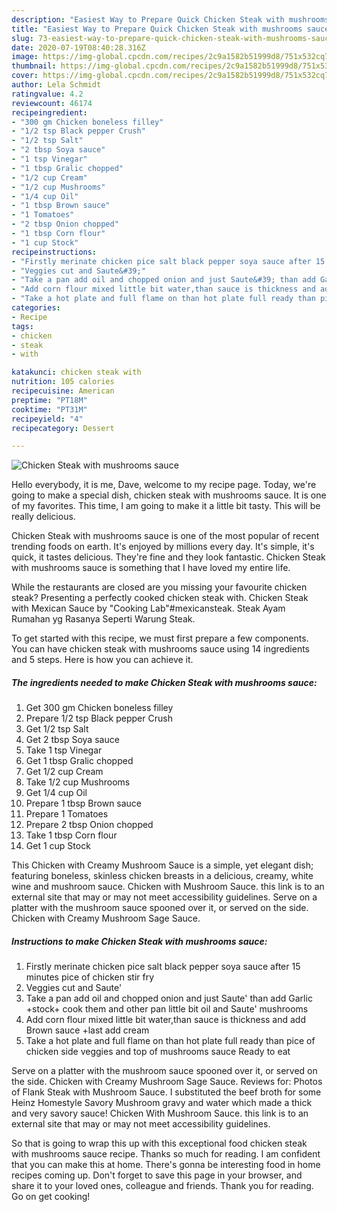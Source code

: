 ```yaml
---
description: "Easiest Way to Prepare Quick Chicken Steak with mushrooms sauce"
title: "Easiest Way to Prepare Quick Chicken Steak with mushrooms sauce"
slug: 73-easiest-way-to-prepare-quick-chicken-steak-with-mushrooms-sauce
date: 2020-07-19T08:40:28.316Z
image: https://img-global.cpcdn.com/recipes/2c9a1582b51999d8/751x532cq70/chicken-steak-with-mushrooms-sauce-recipe-main-photo.jpg
thumbnail: https://img-global.cpcdn.com/recipes/2c9a1582b51999d8/751x532cq70/chicken-steak-with-mushrooms-sauce-recipe-main-photo.jpg
cover: https://img-global.cpcdn.com/recipes/2c9a1582b51999d8/751x532cq70/chicken-steak-with-mushrooms-sauce-recipe-main-photo.jpg
author: Lela Schmidt
ratingvalue: 4.2
reviewcount: 46174
recipeingredient:
- "300 gm Chicken boneless filley"
- "1/2 tsp Black pepper Crush"
- "1/2 tsp Salt"
- "2 tbsp Soya sauce"
- "1 tsp Vinegar"
- "1 tbsp Gralic chopped"
- "1/2 cup Cream"
- "1/2 cup Mushrooms"
- "1/4 cup Oil"
- "1 tbsp Brown sauce"
- "1 Tomatoes"
- "2 tbsp Onion chopped"
- "1 tbsp Corn flour"
- "1 cup Stock"
recipeinstructions:
- "Firstly merinate chicken pice salt black pepper soya sauce after 15 minutes pice of chicken stir fry"
- "Veggies cut and Saute&#39;"
- "Take a pan add oil and chopped onion and just Saute&#39; than add Garlic +stock+ cook them and other pan little bit oil and Saute&#39; mushrooms"
- "Add corn flour mixed little bit water,than sauce is thickness and add Brown sauce +last add cream"
- "Take a hot plate and full flame on than hot plate full ready than pice of chicken side veggies and top of mushrooms sauce Ready to eat"
categories:
- Recipe
tags:
- chicken
- steak
- with

katakunci: chicken steak with 
nutrition: 105 calories
recipecuisine: American
preptime: "PT18M"
cooktime: "PT31M"
recipeyield: "4"
recipecategory: Dessert

---
```



![Chicken Steak with mushrooms sauce](https://img-global.cpcdn.com/recipes/2c9a1582b51999d8/751x532cq70/chicken-steak-with-mushrooms-sauce-recipe-main-photo.jpg)

Hello everybody, it is me, Dave, welcome to my recipe page. Today, we're going to make a special dish, chicken steak with mushrooms sauce. It is one of my favorites. This time, I am going to make it a little bit tasty. This will be really delicious.

Chicken Steak with mushrooms sauce is one of the most popular of recent trending foods on earth. It's enjoyed by millions every day. It's simple, it's quick, it tastes delicious. They're fine and they look fantastic. Chicken Steak with mushrooms sauce is something that I have loved my entire life.

While the restaurants are closed are you missing your favourite chicken steak? Presenting a perfectly cooked chicken steak with. Chicken Steak with Mexican Sauce by &#34;Cooking Lab&#34;#mexicansteak. Steak Ayam Rumahan yg Rasanya Seperti Warung Steak.


To get started with this recipe, we must first prepare a few components. You can have chicken steak with mushrooms sauce using 14 ingredients and 5 steps. Here is how you can achieve it.

<!--inarticleads1-->

##### The ingredients needed to make Chicken Steak with mushrooms sauce:

1. Get 300 gm Chicken boneless filley
1. Prepare 1/2 tsp Black pepper Crush
1. Get 1/2 tsp Salt
1. Get 2 tbsp Soya sauce
1. Take 1 tsp Vinegar
1. Get 1 tbsp Gralic chopped
1. Get 1/2 cup Cream
1. Take 1/2 cup Mushrooms
1. Get 1/4 cup Oil
1. Prepare 1 tbsp Brown sauce
1. Prepare 1 Tomatoes
1. Prepare 2 tbsp Onion chopped
1. Take 1 tbsp Corn flour
1. Get 1 cup Stock


This Chicken with Creamy Mushroom Sauce is a simple, yet elegant dish; featuring boneless, skinless chicken breasts in a delicious, creamy, white wine and mushroom sauce. Chicken with Mushroom Sauce. this link is to an external site that may or may not meet accessibility guidelines. Serve on a platter with the mushroom sauce spooned over it, or served on the side. Chicken with Creamy Mushroom Sage Sauce. 

<!--inarticleads2-->

##### Instructions to make Chicken Steak with mushrooms sauce:

1. Firstly merinate chicken pice salt black pepper soya sauce after 15 minutes pice of chicken stir fry
1. Veggies cut and Saute&#39;
1. Take a pan add oil and chopped onion and just Saute&#39; than add Garlic +stock+ cook them and other pan little bit oil and Saute&#39; mushrooms
1. Add corn flour mixed little bit water,than sauce is thickness and add Brown sauce +last add cream
1. Take a hot plate and full flame on than hot plate full ready than pice of chicken side veggies and top of mushrooms sauce Ready to eat


Serve on a platter with the mushroom sauce spooned over it, or served on the side. Chicken with Creamy Mushroom Sage Sauce. Reviews for: Photos of Flank Steak with Mushroom Sauce. I substituted the beef broth for some Heinz Homestyle Savory Mushroom gravy and water which made a thick and very savory sauce! Chicken With Mushroom Sauce. this link is to an external site that may or may not meet accessibility guidelines. 

So that is going to wrap this up with this exceptional food chicken steak with mushrooms sauce recipe. Thanks so much for reading. I am confident that you can make this at home. There's gonna be interesting food in home recipes coming up. Don't forget to save this page in your browser, and share it to your loved ones, colleague and friends. Thank you for reading. Go on get cooking!
